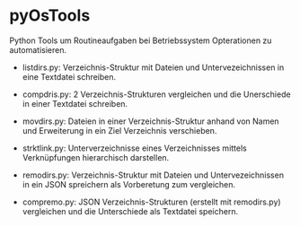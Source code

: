 # pyOsTools
Python Tools um Routineaufgaben bei Betriebssystem Opterationen zu automatisieren.

- listdirs.py: Verzeichnis-Struktur mit Dateien und Untervezeichnissen in eine Textdatei schreiben.

- compdris.py: 2 Verzeichnis-Strukturen vergleichen und die Unerschiede in einer Textdatei schreiben.

- movdirs.py: Dateien in einer Verzeichnis-Struktur anhand von Namen und Erweiterung in ein Ziel Verzeichnis verschieben.

- strktlink.py: Unterverzeichnisse eines Verzeichnisses mittels Verknüpfungen hierarchisch darstellen.

- remodirs.py: Verzeichnis-Struktur mit Dateien und Untervezeichnissen in ein JSON spreichern als Vorberetung zum vergleichen.

- compremo.py: JSON Verzeichnis-Strukturen (erstellt mit remodirs.py) vergleichen und die Unterschiede als Textdatei speichern.
